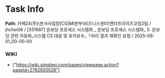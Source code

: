 # Task Info

**Path:** 카페24(주)\본사사업장\[CG]MI본부\비즈니스센터\엔터프라이즈코칭2팀 / jhchoi06 / [331687] 온보딩 프로세스 시스템화 _ 온보딩 프로세스 시스템화_ 5. 온보딩 관련 자동화_시스템 CS 대응 및 유지보수_ └처리 결과 재확인 요청 / 2025-09-01_00-00-00

### WIKI
- ["https://wiki.simplexi.com/pages/viewpage.action?pageId=2782920528"]

